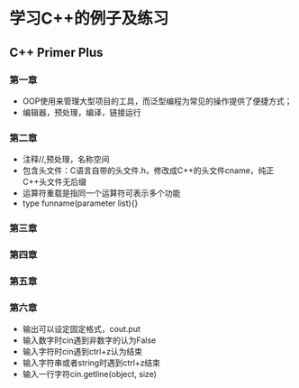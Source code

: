 # 学习C++的例子及练习
## C++ Primer Plus
### 第一章
* OOP使用来管理大型项目的工具，而泛型编程为常见的操作提供了便捷方式；
* 编辑器，预处理，编译，链接运行
### 第二章
* 注释//,预处理，名称空间
* 包含头文件：C语言自带的头文件.h，修改成C++的头文件cname，纯正C++头文件无后缀
* 运算符重载是指同一个运算符可表示多个功能
* type funname(parameter list){}
### 第三章
### 第四章
### 第五章
### 第六章
* 输出可以设定固定格式，cout.put
* 输入数字时cin遇到非数字的认为False
* 输入字符时cin遇到ctrl+z认为结束
* 输入字符串或者string时遇到ctrl+z结束
* 输入一行字符cin.getline(object, size)